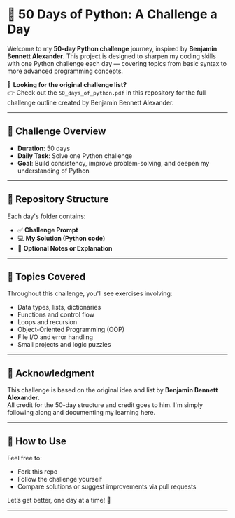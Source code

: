 # 🐍 50 Days of Python: A Challenge a Day

Welcome to my **50-day Python challenge** journey, inspired by **Benjamin Bennett Alexander**. This project is designed to sharpen my coding skills with one Python challenge each day — covering topics from basic syntax to more advanced programming concepts.

📘 **Looking for the original challenge list?**  
👉 Check out the `50_days_of_python.pdf` in this repository for the full challenge outline created by Benjamin Bennett Alexander.

---

## 📅 Challenge Overview

- **Duration**: 50 days
- **Daily Task**: Solve one Python challenge
- **Goal**: Build consistency, improve problem-solving, and deepen my understanding of Python

---

## 📂 Repository Structure

Each day's folder contains:
- ✅ **Challenge Prompt**
- 💻 **My Solution (Python code)**
- 📝 **Optional Notes or Explanation**


---

## 🧠 Topics Covered

Throughout this challenge, you'll see exercises involving:
- Data types, lists, dictionaries
- Functions and control flow
- Loops and recursion
- Object-Oriented Programming (OOP)
- File I/O and error handling
- Small projects and logic puzzles

---

## 🙌 Acknowledgment

This challenge is based on the original idea and list by **Benjamin Bennett Alexander**.  
All credit for the 50-day structure and credit goes to him. I'm simply following along and documenting my learning here.

---

## 🚀 How to Use

Feel free to:
- Fork this repo
- Follow the challenge yourself
- Compare solutions or suggest improvements via pull requests

Let’s get better, one day at a time! 💪

---


